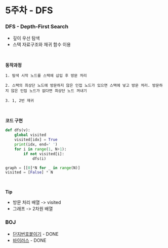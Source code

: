 # 5주차 - DFS

### DFS - Depth-First Search

- 깊이 우선 탐색 
- 스택 자료구조와 재귀 함수 이용

<br>

**동작과정**


    1. 탐색 시작 노드를 스택에 삽입 후 방문 처리

    2. 스택의 최상단 노드에 방문하지 않은 인접 노드가 있으면 스택에 넣고 방문 처리. 방문하지 않은 인접 노드가 없다면 최상단 노드 꺼내기

    3. 1, 2번 재귀

<br>

**코드 구현**

```python
def dfs(v):
    global visited
    visited[idx] = True
    print(idx, end=' ')
    for i in range(1, N+1):
        if not visited[i]:
            dfs(i)

graph = [[0]*N for _ in range(N)]
visited = [False] * N
```
<br>

**Tip**
- 방문 처리 배열 -> visited
- 그래프 -> 2차원 배열

### BOJ

- [단지번호붙이기](https://www.acmicpc.net/problem/2667) - DONE
- [바이러스](https://www.acmicpc.net/problem/2606) - DONE

    




